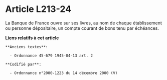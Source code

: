 # Article L213-24

La Banque de France ouvre sur ses livres, au nom de chaque établissement ou personne dépositaire, un compte courant de bons
tenu par échéances.

**Liens relatifs à cet article**

	**Anciens textes**:

	  - Ordonnance 45-679 1945-04-13 art. 2

	**Codifié par**:

	  - Ordonnance n°2000-1223 du 14 décembre 2000 (V)
